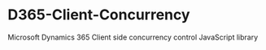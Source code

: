 # D365-Client-Concurrency
Microsoft Dynamics 365 Client side concurrency control JavaScript library
